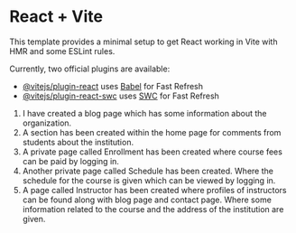 # React + Vite

This template provides a minimal setup to get React working in Vite with HMR and some ESLint rules.

Currently, two official plugins are available:

- [@vitejs/plugin-react](https://github.com/vitejs/vite-plugin-react/blob/main/packages/plugin-react/README.md) uses [Babel](https://babeljs.io/) for Fast Refresh
- [@vitejs/plugin-react-swc](https://github.com/vitejs/vite-plugin-react-swc) uses [SWC](https://swc.rs/) for Fast Refresh

<!-- live link: https://training-program-7b72f.web.app/ -->


1. I have created a blog page which has some information about the organization.
2. A section has been created within the home page for comments from students about the institution.
3. A private page called Enrollment has been created where course fees can be paid by logging in.
4. Another private page called Schedule has been created. Where the schedule for the course is given which can be viewed by logging in.
5. A page called Instructor has been created where profiles of instructors can be found along with blog page and contact page. Where some information related to the course and the address of the institution are given.